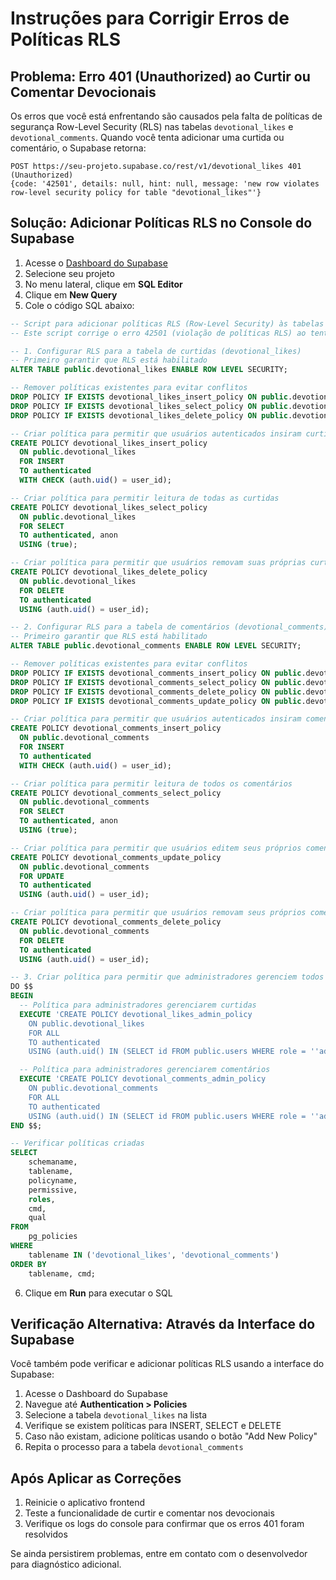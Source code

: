 # Instruções para Corrigir Erros de Políticas RLS

## Problema: Erro 401 (Unauthorized) ao Curtir ou Comentar Devocionais

Os erros que você está enfrentando são causados pela falta de políticas de segurança Row-Level Security (RLS) nas tabelas `devotional_likes` e `devotional_comments`. Quando você tenta adicionar uma curtida ou comentário, o Supabase retorna:

```
POST https://seu-projeto.supabase.co/rest/v1/devotional_likes 401 (Unauthorized)
{code: '42501', details: null, hint: null, message: 'new row violates row-level security policy for table "devotional_likes"'}
```

## Solução: Adicionar Políticas RLS no Console do Supabase

1. Acesse o [Dashboard do Supabase](https://app.supabase.com)
2. Selecione seu projeto
3. No menu lateral, clique em **SQL Editor**
4. Clique em **New Query**
5. Cole o código SQL abaixo:

```sql
-- Script para adicionar políticas RLS (Row-Level Security) às tabelas de interação com devocionais
-- Este script corrige o erro 42501 (violação de políticas RLS) ao tentar inserir curtidas ou comentários

-- 1. Configurar RLS para a tabela de curtidas (devotional_likes)
-- Primeiro garantir que RLS está habilitado
ALTER TABLE public.devotional_likes ENABLE ROW LEVEL SECURITY;

-- Remover políticas existentes para evitar conflitos
DROP POLICY IF EXISTS devotional_likes_insert_policy ON public.devotional_likes;
DROP POLICY IF EXISTS devotional_likes_select_policy ON public.devotional_likes;
DROP POLICY IF EXISTS devotional_likes_delete_policy ON public.devotional_likes;

-- Criar política para permitir que usuários autenticados insiram curtidas
CREATE POLICY devotional_likes_insert_policy
  ON public.devotional_likes
  FOR INSERT
  TO authenticated
  WITH CHECK (auth.uid() = user_id);

-- Criar política para permitir leitura de todas as curtidas
CREATE POLICY devotional_likes_select_policy
  ON public.devotional_likes
  FOR SELECT
  TO authenticated, anon
  USING (true);

-- Criar política para permitir que usuários removam suas próprias curtidas
CREATE POLICY devotional_likes_delete_policy
  ON public.devotional_likes
  FOR DELETE
  TO authenticated
  USING (auth.uid() = user_id);

-- 2. Configurar RLS para a tabela de comentários (devotional_comments)
-- Primeiro garantir que RLS está habilitado
ALTER TABLE public.devotional_comments ENABLE ROW LEVEL SECURITY;

-- Remover políticas existentes para evitar conflitos
DROP POLICY IF EXISTS devotional_comments_insert_policy ON public.devotional_comments;
DROP POLICY IF EXISTS devotional_comments_select_policy ON public.devotional_comments;
DROP POLICY IF EXISTS devotional_comments_delete_policy ON public.devotional_comments;
DROP POLICY IF EXISTS devotional_comments_update_policy ON public.devotional_comments;

-- Criar política para permitir que usuários autenticados insiram comentários
CREATE POLICY devotional_comments_insert_policy
  ON public.devotional_comments
  FOR INSERT
  TO authenticated
  WITH CHECK (auth.uid() = user_id);

-- Criar política para permitir leitura de todos os comentários
CREATE POLICY devotional_comments_select_policy
  ON public.devotional_comments
  FOR SELECT
  TO authenticated, anon
  USING (true);

-- Criar política para permitir que usuários editem seus próprios comentários
CREATE POLICY devotional_comments_update_policy
  ON public.devotional_comments
  FOR UPDATE
  TO authenticated
  USING (auth.uid() = user_id);

-- Criar política para permitir que usuários removam seus próprios comentários
CREATE POLICY devotional_comments_delete_policy
  ON public.devotional_comments
  FOR DELETE
  TO authenticated
  USING (auth.uid() = user_id);

-- 3. Criar política para permitir que administradores gerenciem todos os registros
DO $$
BEGIN
  -- Política para administradores gerenciarem curtidas
  EXECUTE 'CREATE POLICY devotional_likes_admin_policy
    ON public.devotional_likes
    FOR ALL
    TO authenticated
    USING (auth.uid() IN (SELECT id FROM public.users WHERE role = ''admin''))';

  -- Política para administradores gerenciarem comentários
  EXECUTE 'CREATE POLICY devotional_comments_admin_policy
    ON public.devotional_comments
    FOR ALL
    TO authenticated
    USING (auth.uid() IN (SELECT id FROM public.users WHERE role = ''admin''))';
END $$;

-- Verificar políticas criadas
SELECT 
    schemaname, 
    tablename, 
    policyname, 
    permissive, 
    roles, 
    cmd, 
    qual
FROM 
    pg_policies
WHERE 
    tablename IN ('devotional_likes', 'devotional_comments')
ORDER BY 
    tablename, cmd;
```

6. Clique em **Run** para executar o SQL

## Verificação Alternativa: Através da Interface do Supabase

Você também pode verificar e adicionar políticas RLS usando a interface do Supabase:

1. Acesse o Dashboard do Supabase
2. Navegue até **Authentication > Policies**
3. Selecione a tabela `devotional_likes` na lista
4. Verifique se existem políticas para INSERT, SELECT e DELETE
5. Caso não existam, adicione políticas usando o botão "Add New Policy"
6. Repita o processo para a tabela `devotional_comments`

## Após Aplicar as Correções

1. Reinicie o aplicativo frontend
2. Teste a funcionalidade de curtir e comentar nos devocionais
3. Verifique os logs do console para confirmar que os erros 401 foram resolvidos

Se ainda persistirem problemas, entre em contato com o desenvolvedor para diagnóstico adicional. 